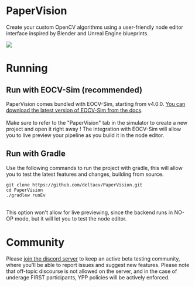 # PaperVision

Create your custom OpenCV algorithms using a user-friendly node editor interface inspired by Blender and Unreal Engine blueprints.

<img src="https://raw.githubusercontent.com/deltacv/EOCV-Sim/refs/heads/main/EOCV-Sim/src/main/resources/images/papervision.gif"/>

# Running 

## Run with EOCV-Sim (recommended)

PaperVision comes bundled with EOCV-Sim, starting from v4.0.0. [You can download the latest version of EOCV-Sim from the docs](https://docs.deltacv.org/eocv-sim/downloading-eocv-sim).<br><br>
Make sure to refer to the "PaperVision" tab in the simulator to create a new project and open it right away ! The integration with EOCV-Sim will allow you to live preview your pipeline as you build it in the node editor.

## Run with Gradle

Use the following commands to run the project with gradle, this will allow you to test the latest features and changes, building from source.
<br>

```shell
git clone https://github.com/deltacv/PaperVision.git
cd PaperVision
./gradlew runEv
```

<br>This option won't allow for live previewing, since the backend runs in NO-OP mode, but it will let you to test the node editor.

# Community

Please [join the discord server](https://discord.gg/A3RMYzf6DA) to keep an active beta testing community, where you'll be able to report issues and suggest new features. Please note that off-topic discourse is not allowed on the server, and in the case of underage FIRST participants, YPP policies will be actively enforced.
